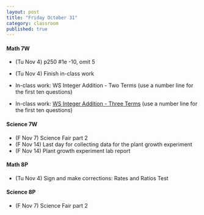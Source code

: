 ```yaml
---
layout: post
title: "Friday October 31"
category: classroom
published: true
---
```

#### Math 7W
* (Tu Nov 4) p250 #1e -10, omit 5
* (Tu Nov 4) Finish in-class work

* In-class work: WS Integer Addition - Two Terms (use a number line for the first ten questions)
* In-class work: [WS Integer Addition - Three Terms](https://www.dropbox.com/s/poku9mb73yws6s8/WS%20Integer%20Addition%20-%20Three%20Terms.pdf?dl=0) (use a number line for the first ten questions)
  
#### Science 7W
* (F Nov 7) Science Fair part 2
* (F Nov 14) Last day for collecting data for the plant growth experiment
* (F Nov 14) Plant growth experiment lab report

#### Math 8P
* (Tu Nov 4) Sign and make corrections: Rates and Ratios Test

#### Science 8P
* (F Nov 7) Science Fair part 2

